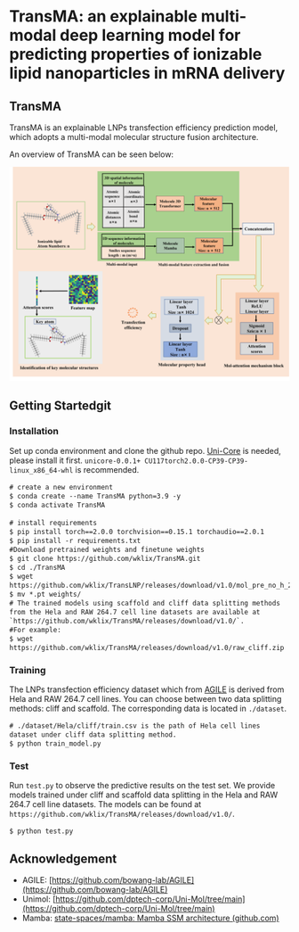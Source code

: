 # TransMA: an explainable multi-modal deep learning model for predicting properties of ionizable lipid nanoparticles in mRNA delivery

## TransMA

TransMA is an explainable LNPs transfection efficiency prediction model, which adopts a multi-modal molecular structure fusion architecture.  

An overview of TransMA can be seen below:

![](./figure/figure2.png)

## Getting Startedgit 

### Installation

Set up conda environment and clone the github repo. [Uni-Core](https://github.com/dptech-corp/Uni-Core/releases) is needed, please install it first. `unicore-0.0.1+ CU117torch2.0.0-CP39-CP39-linux_x86_64-whl` is recommended. 

```
# create a new environment
$ conda create --name TransMA python=3.9 -y
$ conda activate TransMA

# install requirements
$ pip install torch==2.0.0 torchvision==0.15.1 torchaudio==2.0.1
$ pip install -r requirements.txt
#Download pretrained weights and finetune weights
$ git clone https://github.com/wklix/TransMA.git
$ cd ./TransMA
$ wget https://github.com/wklix/TransLNP/releases/download/v1.0/mol_pre_no_h_220816.pt
$ mv *.pt weights/
# The trained models using scaffold and cliff data splitting methods from the Hela and RAW 264.7 cell line datasets are available at `https://github.com/wklix/TransMA/releases/download/v1.0/`.
#For example:
$ wget https://github.com/wklix/TransMA/releases/download/v1.0/raw_cliff.zip

```
### Training

The LNPs transfection efficiency dataset which from [AGILE](https://github.com/bowang-lab/AGILE) is derived from Hela and RAW 264.7 cell lines. You can choose between two data splitting methods: cliff and scaffold. The corresponding data is located in  `./dataset`. 

```
# ./dataset/Hela/cliff/train.csv is the path of Hela cell lines dataset under cliff data splitting method.
$ python train_model.py 
```

### Test

Run `test.py` to observe the predictive results on the test set. We provide models trained under cliff and scaffold data splitting in the Hela and RAW 264.7 cell line datasets.  The models can be found at `https://github.com/wklix/TransMA/releases/download/v1.0/`.

```
$ python test.py
```

## Acknowledgement

- AGILE: [https://github.com/bowang-lab/AGILE](https://github.com/bowang-lab/AGILE)
- Unimol: [https://github.com/dptech-corp/Uni-Mol/tree/main](https://github.com/dptech-corp/Uni-Mol/tree/main)
- Mamba: [state-spaces/mamba: Mamba SSM architecture (github.com)](https://github.com/state-spaces/mamba/tree/main)

